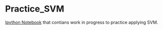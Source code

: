 Practice_SVM
============

[Ipython Notebook](http://nbviewer.ipython.org/github/nyghtowl/Practice_SVM/blob/master/SVM_WB.ipynb) that contians work in progress to practice applying SVM.
